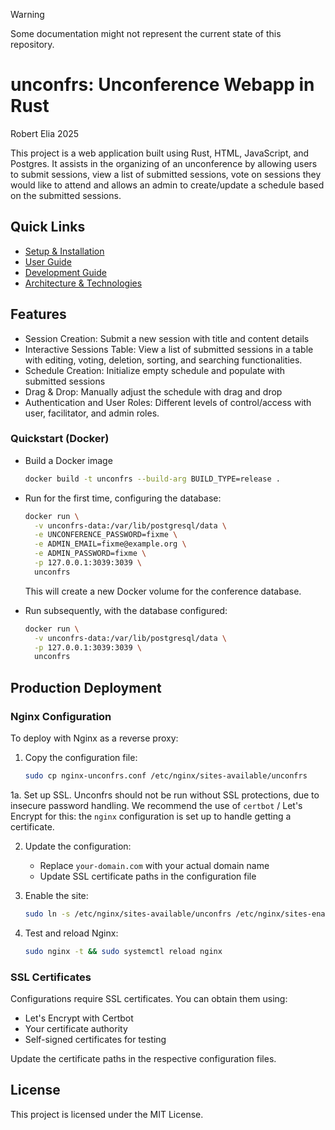 > [!WARNING]
> Some documentation might not represent the current state of this repository.

# unconfrs: Unconference Webapp in Rust
Robert Elia 2025

This project is a web application built using Rust, HTML,
JavaScript, and Postgres. It assists in the organizing of an
unconference by allowing users to submit sessions, view a
list of submitted sessions, vote on sessions they would like
to attend and allows an admin to create/update a schedule
based on the submitted sessions.

## Quick Links

- [Setup & Installation](docs/SETUP.md)
- [User Guide](docs/USER_GUIDE.md)
- [Development Guide](docs/DEVELOPMENT.md)
- [Architecture & Technologies](docs/ARCHITECTURE.md)

## Features

- Session Creation: Submit a new session with title and content details
- Interactive Sessions Table: View a list of submitted sessions in a table with editing, voting, deletion, sorting, and
  searching functionalities.
- Schedule Creation: Initialize empty schedule and populate with submitted sessions
- Drag & Drop: Manually adjust the schedule with drag and drop
- Authentication and User Roles: Different levels of control/access with user, facilitator, and admin roles.


### Quickstart (Docker)

* Build a Docker image

  ```sh
  docker build -t unconfrs --build-arg BUILD_TYPE=release .
  ```

* Run for the first time, configuring the database:

  ```sh
  docker run \
    -v unconfrs-data:/var/lib/postgresql/data \
    -e UNCONFERENCE_PASSWORD=fixme \
    -e ADMIN_EMAIL=fixme@example.org \
    -e ADMIN_PASSWORD=fixme \
    -p 127.0.0.1:3039:3039 \
    unconfrs
  ```

  This will create a new Docker volume for the conference database.

* Run subsequently, with the database configured:

  ```sh
  docker run \
    -v unconfrs-data:/var/lib/postgresql/data \
    -p 127.0.0.1:3039:3039 \
    unconfrs
  ```

## Production Deployment

### Nginx Configuration

To deploy with Nginx as a reverse proxy:

1. Copy the configuration file:
   ```bash
   sudo cp nginx-unconfrs.conf /etc/nginx/sites-available/unconfrs
   ```

1a. Set up SSL. Unconfrs should not be run without SSL
    protections, due to insecure password handling. We
    recommend the use of `certbot` / Let's Encrypt for this:
    the `nginx` configuration is set up to handle getting
    a certificate.

2. Update the configuration:
   - Replace `your-domain.com` with your actual domain name
   - Update SSL certificate paths in the configuration file

3. Enable the site:
   ```bash
   sudo ln -s /etc/nginx/sites-available/unconfrs /etc/nginx/sites-enabled/
   ```

4. Test and reload Nginx:
   ```bash
   sudo nginx -t && sudo systemctl reload nginx
   ```

### SSL Certificates

Configurations require SSL certificates. You can obtain them using:
- Let's Encrypt with Certbot
- Your certificate authority
- Self-signed certificates for testing

Update the certificate paths in the respective configuration files.


## License
This project is licensed under the MIT License.
